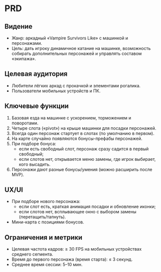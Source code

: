 # PRD

## Видение
- Жанр: аркадный «Vampire Survivors Like» с машинкой и персонажами.
- Цель: дать игроку динамичное катание на машинке, возможность собирать дополнительных персонажей и управлять составом «экипажа». 

## Целевая аудитория
- Любители лёгких аркад с прокачкой и элементами рогалика.
- Пользователи мобильных устройств и ПК.

## Ключевые функции
1. Базовая езда на машинке с ускорением, торможением и поворотами.
2. Четыре слота («pivot») на крыше машинки для посадки персонажей.
3. Всегда один персонаж стартует в слотах (по умолчанию в первом).
4. На карте случайно появляются бонусы-префабы персонажей.
5. При подборе бонуса:
   - если есть свободный слот, персонаж сразу садится в первый свободный;
   - если слотов нет, открывается меню замены, где игрок выбирает, кого высадить.
6. Персонажи дают разные бонусы/умения (можно расширить после MVP).

## UX/UI
- При подборе нового персонажа:
  - если слот есть, краткая анимация посадки и обновление иконки;
  - если слотов нет, всплывающее окно с выбором замены (перетащить/тапнуть).
- Мини-карта с позициями бонусов.

## Ограничения и метрики
- Целевая частота кадров: ≥ 30 FPS на мобильных устройствах среднего сегмента.
- Время до первого персонажа (время старта): ≤ 3 секунд.
- Среднее время сессии: 5–10 мин. 